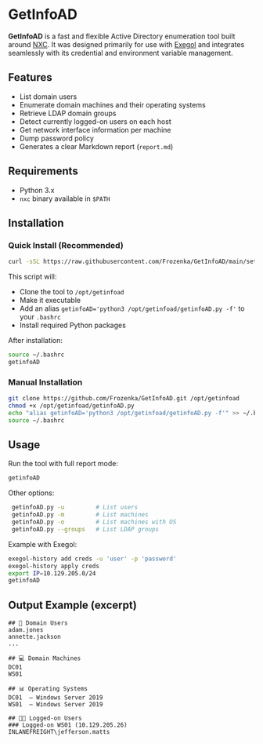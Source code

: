 # GetInfoAD

**GetInfoAD** is a fast and flexible Active Directory enumeration tool built around [NXC](https://github.com/microfrosty/nxc). It was designed primarily for use with [Exegol](https://github.com/ShutdownRepo/Exegol) and integrates seamlessly with its credential and environment variable management.

## Features

- List domain users
- Enumerate domain machines and their operating systems
- Retrieve LDAP domain groups
- Detect currently logged-on users on each host
- Get network interface information per machine
- Dump password policy
- Generates a clear Markdown report (`report.md`)

## Requirements

- Python 3.x
- `nxc` binary available in `$PATH`

## Installation
### Quick Install (Recommended)

```bash
curl -sSL https://raw.githubusercontent.com/Frozenka/GetInfoAD/main/setup.sh | sudo bash
```

This script will:
- Clone the tool to `/opt/getinfoad`
- Make it executable
- Add an alias `getinfoAD='python3 /opt/getinfoad/getinfoAD.py -f'` to your `.bashrc`
- Install required Python packages 

After installation:
```bash
source ~/.bashrc
getinfoAD
```

### Manual Installation
```bash
git clone https://github.com/Frozenka/GetInfoAD.git /opt/getinfoad
chmod +x /opt/getinfoad/getinfoAD.py
echo "alias getinfoAD='python3 /opt/getinfoad/getinfoAD.py -f'" >> ~/.bashrc
source ~/.bashrc
```

## Usage

Run the tool with full report mode:
```bash
getinfoAD
```

Other options:
```bash
 getinfoAD.py -u         # List users
 getinfoAD.py -m         # List machines
 getinfoAD.py -o         # List machines with OS
 getinfoAD.py --groups   # List LDAP groups
```

Example with Exegol:
```bash
exegol-history add creds -u 'user' -p 'password'
exegol-history apply creds
export IP=10.129.205.0/24
getinfoAD
```

## Output Example (excerpt)
```
## 👤 Domain Users
adam.jones
annette.jackson
...

## 💻 Domain Machines
DC01
WS01

## 📊 Operating Systems
DC01  — Windows Server 2019
WS01  — Windows Server 2019

## 👨‍💻 Logged-on Users
### Logged-on WS01 (10.129.205.26)
INLANEFREIGHT\jefferson.matts
```

